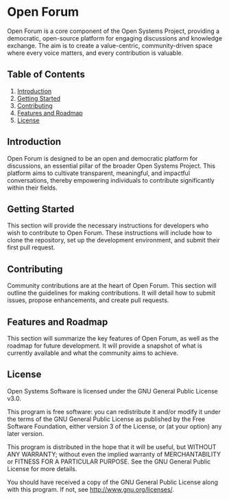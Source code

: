 # Open Forum

Open Forum is a core component of the Open Systems Project, providing a democratic, open-source platform for engaging discussions and knowledge exchange. The aim is to create a value-centric, community-driven space where every voice matters, and every contribution is valuable.

## Table of Contents

1. [Introduction](#introduction)
2. [Getting Started](#getting-started)
3. [Contributing](#contributing)
4. [Features and Roadmap](#features-and-roadmap)
5. [License](#license)

## Introduction

Open Forum is designed to be an open and democratic platform for discussions, an essential pillar of the broader Open Systems Project. This platform aims to cultivate transparent, meaningful, and impactful conversations, thereby empowering individuals to contribute significantly within their fields.

## Getting Started

This section will provide the necessary instructions for developers who wish to contribute to Open Forum. These instructions will include how to clone the repository, set up the development environment, and submit their first pull request.

## Contributing

Community contributions are at the heart of Open Forum. This section will outline the guidelines for making contributions. It will detail how to submit issues, propose enhancements, and create pull requests.

## Features and Roadmap

This section will summarize the key features of Open Forum, as well as the roadmap for future development. It will provide a snapshot of what is currently available and what the community aims to achieve.

## License
Open Systems Software is licensed under the GNU General Public License v3.0.

This program is free software: you can redistribute it and/or modify it under the terms of the GNU General Public License as published by the Free Software Foundation, either version 3 of the License, or (at your option) any later version.

This program is distributed in the hope that it will be useful, but WITHOUT ANY WARRANTY; without even the implied warranty of MERCHANTABILITY or FITNESS FOR A PARTICULAR PURPOSE. See the GNU General Public License for more details.

You should have received a copy of the GNU General Public License along with this program. If not, see http://www.gnu.org/licenses/.
